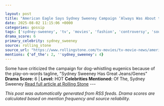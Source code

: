 ```yaml
---

layout: post
title: "American Eagle Says Sydney Sweeney Campaign ‘Always Was About the Jeans’ After Backlash"
date: 2025-08-02 11:15:06 +0000
categories: gossip
tags: ['sydney-sweeney', 'tv', 'movies', 'fashion', 'controversy', 'source-rolling_stone', 'drama-hot']
drama_score: 6
primary_celebrity: sydney_sweeney
source: rolling_stone
source_url: "https://www.rollingstone.com/tv-movies/tv-movie-news/american-eagle-responds-sydney-sweeney-controversy-1235398866/"
mentions: {'of_the': 2, ''sydney_sweeney': 4}
---
```


Some have criticized the campaign for dog-whistling eugenics because of the play-on-words tagline, "Sydney Sweeney Has Great Jeans/Genes" **Drama Score:** 6 | **Level:** HOT **Celebrities Mentioned:** Of The, Sydney Sweeney [Read full article at Rolling Stone](https://www.rollingstone.com/tv-movies/tv-movie-news/american-eagle-responds-sydney-sweeney-controversy-1235398866/) --- 

*This post was automatically generated from RSS feeds. Drama scores are calculated based on mention frequency and source reliability.*